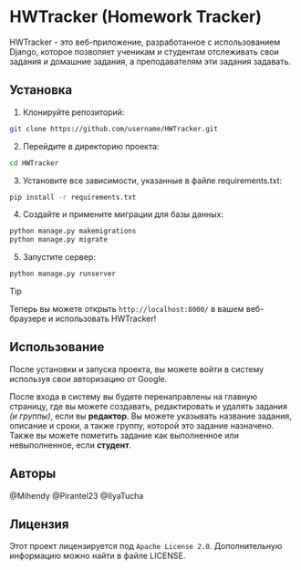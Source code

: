 # HWTracker (Homework Tracker)
HWTracker - это веб-приложение, разработанное с использованием Django, которое позволяет ученикам и студентам отслеживать свои задания и домашние задания, а преподавателям эти задания задавать.

## Установка
1. Клонируйте репозиторий:
```bash
git clone https://github.com/username/HWTracker.git
```
2. Перейдите в директорию проекта:
```bash
cd HWTracker
```
3. Установите все зависимости, указанные в файле requirements.txt:
```bash
pip install -r requirements.txt
```
4. Создайте и примените миграции для базы данных:
```bash
python manage.py makemigrations
python manage.py migrate
```
5. Запустите сервер:
```bash
python manage.py runserver
```
> [!TIP]
> Теперь вы можете открыть `http://localhost:8000/` в вашем веб-браузере и использовать HWTracker!

## Использование
После установки и запуска проекта, вы можете войти в систему используя свои авторизацию от Google.

После входа в систему вы будете перенаправлены на главную страницу, где вы можете создавать, редактировать и удалять задания _(и группы)_, если вы **редактор**. Вы можете указывать название задания, описание и сроки, а также группу, которой это задание назначено. Также вы можете пометить задание как выполненное или невыполненное, если **студент**.

## Авторы
  @Mihendy
  @Pirantel23
  @IlyaTucha
  
## Лицензия
Этот проект лицензируется под `Apache License 2.0`. Дополнительную информацию можно найти в файле LICENSE.
